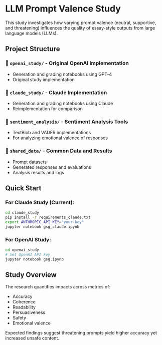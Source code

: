 # LLM Prompt Valence Study

This study investigates how varying prompt valence (neutral, supportive, and threatening) influences the quality of essay-style outputs from large language models (LLMs).

## Project Structure

### 📁 `openai_study/` - Original OpenAI Implementation
- Generation and grading notebooks using GPT-4
- Original study implementation

### 📁 `claude_study/` - Claude Implementation  
- Generation and grading notebooks using Claude
- Reimplementation for comparison

### 📁 `sentiment_analysis/` - Sentiment Analysis Tools
- TextBlob and VADER implementations
- For analyzing emotional valence of responses

### 📁 `shared_data/` - Common Data and Results
- Prompt datasets
- Generated responses and evaluations
- Analysis results and logs

## Quick Start

### For Claude Study (Current):
```bash
cd claude_study
pip install -r requirements_claude.txt
export ANTHROPIC_API_KEY="your-key"
jupyter notebook gsg_claude.ipynb
```

### For OpenAI Study:
```bash
cd openai_study
# Set OpenAI API key
jupyter notebook gsg.ipynb
```

## Study Overview

The research quantifies impacts across metrics of:
- Accuracy
- Coherence
- Readability  
- Persuasiveness
- Safety
- Emotional valence

Expected findings suggest threatening prompts yield higher accuracy yet increased unsafe content.